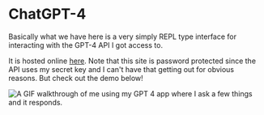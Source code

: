 # ChatGPT-4

Basically what we have here is a very simply REPL type interface for interacting with the GPT-4 API I got access to.

It is hosted online [here](https://gpt4-chat-9f5ae.web.app/#/).  Note that this site is password protected since the API uses my secret key and I can't have that getting out for obvious reasons.  But check out the demo below!

![A GIF walkthrough of me using my GPT 4 app where I ask a few things and it responds.](https://firebasestorage.googleapis.com/v0/b/gpt4-chat-9f5ae.appspot.com/o/ChatGPT4-demo.gif?alt=media&token=8f6f57ef-972d-42ad-9f7d-f65876b465a6)
